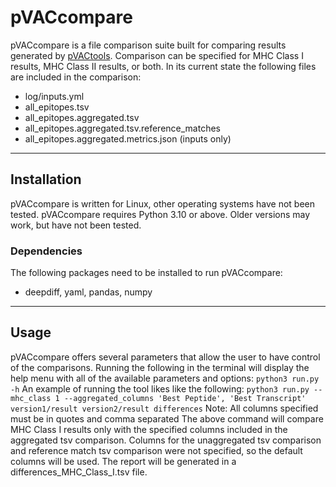 # pVACcompare
pVACcompare is a file comparison suite built for comparing results generated by [pVACtools](https://github.com/griffithlab/pVACtools). Comparison can be specified for MHC Class I results, MHC Class II results, or both. In its current state the following files are included in the comparison:
- log/inputs.yml
- all_epitopes.tsv
- all_epitopes.aggregated.tsv
- all_epitopes.aggregated.tsv.reference_matches
- all_epitopes.aggregated.metrics.json (inputs only)
---
## Installation
pVACcompare is written for Linux, other operating systems have not been tested. pVACcompare requires Python 3.10 or above. Older versions may work, but have not been tested.
### Dependencies
The following packages need to be installed to run pVACcompare:
- deepdiff, yaml, pandas, numpy
---
## Usage
pVACcompare offers several parameters that allow the user to have control of the comparisons.
Running the following in the terminal will display the help menu with all of the available parameters and options:
```python3 run.py -h```
An example of running the tool likes like the following:
```python3 run.py --mhc_class 1 --aggregated_columns 'Best Peptide', 'Best Transcript' version1/result version2/result differences```
Note: All columns specified must be in quotes and comma separated
The above command will compare MHC Class I results only with the specified columns included in the aggregated tsv comparison. Columns for the unaggregated tsv comparison and reference match tsv comparison were not specified, so the default columns will be used. The report will be generated in a differences_MHC_Class_I.tsv file.